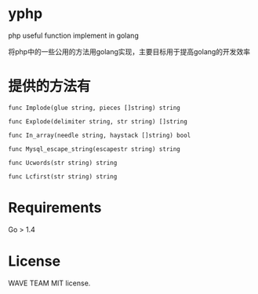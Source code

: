 # yphp

php useful function implement in golang

将php中的一些公用的方法用golang实现，主要目标用于提高golang的开发效率

# 提供的方法有

```
func Implode(glue string, pieces []string) string

func Explode(delimiter string, str string) []string

func In_array(needle string, haystack []string) bool

func Mysql_escape_string(escapestr string) string

func Ucwords(str string) string

func Lcfirst(str string) string
```

# Requirements

Go > 1.4

# License

WAVE TEAM MIT license.
